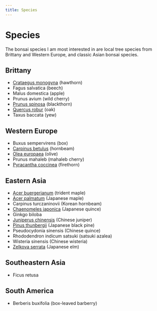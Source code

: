 ```yaml
---
title: Species
---
```


# Species

The bonsai species I am most interested in are local tree species from Brittany
and Western Europe, and classic Asian bonsai species.

## Brittany

- [Crataegus monogyna](/bonsai/species/crataegus-monogyna) (hawthorn)
- Fagus salvatica (beech)
- Malus domestica (apple)
- Prunus avium (wild cherry)
- [Prunus spinosa](/bonsai/species/prunus-spinosa) (blackthorn)
- [Quercus robur](/bonsai/species/quercus-robur) (oak)
- Taxus baccata (yew)

## Western Europe

- Buxus sempervirens (box)
- [Carpinus betulus](/bonsai/species/carpinus-betulus) (hornbeam)
- [Olea europaea](/bonsai/species/olea-europaea) (olive)
- Prunus mahaleb (mahaleb cherry)
- [Pyracantha coccinea](/bonsai/species/pyracantha-coccinea) (firethorn)

## Eastern Asia

- [Acer buergerianum](/bonsai/species/acer-buergerianum) (trident maple)
- [Acer palmatum](/bonsai/species/acer-palmatum) (Japanese maple)
- Carpinus turczaninovii (Korean hornbeam)
- [Chaenomeles japonica](/bonsai/species/chaenomeles-japonica) (Japanese quince)
- Ginkgo biloba
- [Juniperus chinensis](/bonsai/species/juniperus-chinensis) (Chinese juniper)
- [Pinus thunbergii](/bonsai/species/pinus-thunbergii) (Japanese black pine)
- Pseudocydonia sinensis (Chinese quince)
- Rhododendron indicum satsuki (satsuki azalea)
- Wisteria sinensis (Chinese wisteria)
- [Zelkova serrata](/bonsai/species/zelkova-serrata) (Japanese elm)

## Southeastern Asia

- Ficus retusa

## South America

- Berberis buxifolia (box-leaved barberry)
